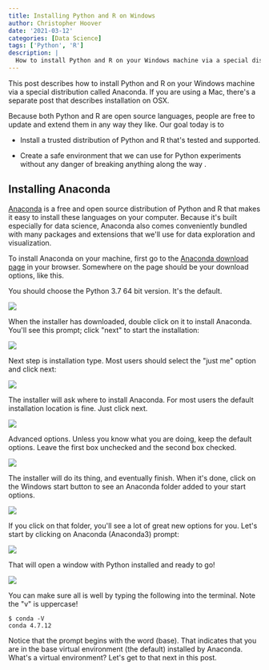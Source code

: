 ```yaml
---
title: Installing Python and R on Windows
author: Christopher Hoover
date: '2021-03-12'
categories: [Data Science]
tags: ['Python', 'R']
description: |
  How to install Python and R on your Windows machine via a special distribution called Anaconda.
---
```

This post describes how to install Python and R on your Windows machine via a special distribution called Anaconda. If you are using a Mac, there's a separate post that describes installation on OSX.

Because both Python and R are open source languages, people are free to update and extend them in any way they like. Our goal today is to

- Install a trusted distribution of Python and R that's tested and supported.

- Create a safe environment that we can use for Python experiments without any danger of breaking anything along the way .

## Installing Anaconda
[Anaconda](https://www.anaconda.com/) is a free and open source distribution of Python and R that makes it easy to install these languages on your computer. Because it's built especially for data science, Anaconda also comes conveniently bundled with many packages and extensions that we'll use for data exploration and visualization.

To install Anaconda on your machine, first go to the [Anaconda download page](https://www.anaconda.com/distribution/) in your browser. Somewhere on the page should be your download options, like this.

You should choose the Python 3.7 64 bit version. It's the default.

![](installer.png)

When the installer has downloaded, double click on it to install Anaconda. You'll see this prompt; click "next" to start the installation:

![](installer2.png)

Next step is installation type. Most users should select the "just me" option and click next:

![](installer3.png)

The installer will ask where to install Anaconda. For most users the default installation location is fine. Just click next.

![](installer4.png)

Advanced options. Unless you know what you are doing, keep the default options. Leave the first box unchecked and the second box checked.

![](installer5.png)

The installer will do its thing, and eventually finish. When it's done, click on the Windows start button to see an Anaconda folder added to your start options.

![](start1.png)

If you click on that folder, you'll see a lot of great new options for you. Let's start by clicking on Anaconda (Anaconda3) prompt:

![](start2.png)

That will open a window with Python installed and ready to go!

![](prompt.png)

You can make sure all is well by typing the following into the terminal. Note the "v" is uppercase!

```
$ conda -V
conda 4.7.12
```

Notice that the prompt begins with the word (base). That indicates that you are in the base virtual environment (the default) installed by Anaconda.
What's a virtual environment? Let's get to that next in this post.
